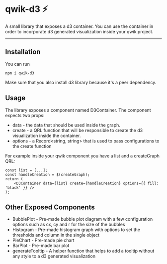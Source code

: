 # qwik-d3 ⚡️

A small library that exposes a d3 container. You can use the container in order to incorporate d3 generated visualization inside your qwik project.

---

## Installation

You can run 
```
npm i qwik-d3 
```
Make sure that you also install d3 library because it's a peer dependency.

## Usage

The library exposes a component named D3Container.
The component expects two props:
- data - the data that should be used inside the graph. 
- create - a QRL function that will be responsible to create the d3 visualization inside the container.
- options - a Record<string, string> that is used to pass configurations to the create function

For example inside your qwik component you have a list and a createGraph QRL:

```
const list = [...];
const handleCreation = $(createGraph);
return (
    <D3Container data={list} create={handleCreation} options={{ fill: 'black' }} />
);
```

## Other Exposed Components
- BubblePlot - Pre-made bubble plot diagram with a few configuration options such as cx, cy and r for the size of the bubbles
- Histogram - Pre-made histogram graph with options to set the thresholds and column in the single object
- PieChart - Pre-made pie chart 
- BarPlot - Pre-made bar plot
- generateTooltip - A helper function that helps to add a tooltip without any style to a d3 generated visualization  
